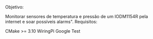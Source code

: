 Objetivo:

Monitorar sensores de temperatura e pressão de um IODM1154R pela internet e soar possíveis alarms".
Requisitos:

CMake >= 3.10
WiringPi
Google Test

